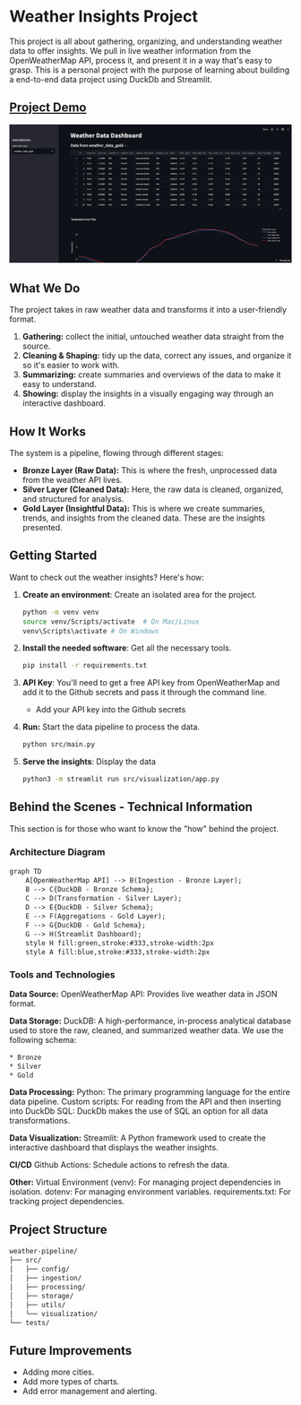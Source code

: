 # Weather Insights Project

This project is all about gathering, organizing, and understanding weather data to offer insights. We pull in live weather information from the OpenWeatherMap API, process it, and present it in a way that's easy to grasp.  This is a personal project with the purpose of learning about building a end-to-end data project using DuckDb and Streamlit.


## [Project Demo](https://amitcs-weather-app.streamlit.app/)

[![Watch the video](https://github.com/amitchannagiri/weather-app/blob/main/weather-pipeline/data/thumbnail.png)](https://github.com/amitchannagiri/weather-app/blob/main/weather-pipeline/data/streamlit-app-demo.webm)

## What We Do

The project takes in raw weather data and transforms it into a user-friendly format.

1.  **Gathering:** collect the initial, untouched weather data straight from the source.
2.  **Cleaning & Shaping:** tidy up the data, correct any issues, and organize it so it's easier to work with.
3.  **Summarizing:** create summaries and overviews of the data to make it easy to understand.
4.  **Showing:** display the insights in a visually engaging way through an interactive dashboard.

## How It Works

The system is a pipeline, flowing through different stages:

*   **Bronze Layer (Raw Data):** This is where the fresh, unprocessed data from the weather API lives.
*   **Silver Layer (Cleaned Data):** Here, the raw data is cleaned, organized, and structured for analysis.
*   **Gold Layer (Insightful Data):** This is where we create summaries, trends, and insights from the cleaned data. These are the insights presented.

## Getting Started

Want to check out the weather insights? Here's how:

1.  **Create an environment**: Create an isolated area for the project.
    ```bash
    python -m venv venv
    source venv/Scripts/activate  # On Mac/Linux
    venv\Scripts\activate # On Windows
    ```

2.  **Install the needed software**: Get all the necessary tools.
    ```bash
    pip install -r requirements.txt
    ```

3.  **API Key**: You'll need to get a free API key from OpenWeatherMap and add it to the Github secrets and pass it through the command line.
    - Add your API key into the Github secrets

4.  **Run:** Start the data pipeline to process the data.
    ```bash
    python src/main.py
    ```

5. **Serve the insights**: Display the data
     ```bash
    python3 -m streamlit run src/visualization/app.py
    ```

## Behind the Scenes - Technical Information

This section is for those who want to know the "how" behind the project.

### Architecture Diagram

```mermaid
graph TD
    A[OpenWeatherMap API] --> B(Ingestion - Bronze Layer);
    B --> C{DuckDB - Bronze Schema};
    C --> D(Transformation - Silver Layer);
    D --> E{DuckDB - Silver Schema};
    E --> F(Aggregations - Gold Layer);
    F --> G{DuckDB - Gold Schema};
    G --> H(Streamlit Dashboard);
    style H fill:green,stroke:#333,stroke-width:2px
    style A fill:blue,stroke:#333,stroke-width:2px
```
### Tools and Technologies
**Data Source:**
OpenWeatherMap API: Provides live weather data in JSON format.

**Data Storage:**
DuckDB: A high-performance, in-process analytical database used to store the raw, cleaned, and summarized weather data. We use the following schema:

    * Bronze
    * Silver
    * Gold

**Data Processing:**
Python: The primary programming language for the entire data pipeline.
Custom scripts: For reading from the API and then inserting into DuckDb
SQL: DuckDb makes the use of SQL an option for all data transformations.

**Data Visualization:**
Streamlit: A Python framework used to create the interactive dashboard that displays the weather insights.

**CI/CD**
Github Actions: Schedule actions to refresh the data.

**Other:**
Virtual Environment (venv): For managing project dependencies in isolation.
dotenv: For managing environment variables.
requirements.txt: For tracking project dependencies.

## Project Structure

```
weather-pipeline/
├── src/
│   ├── config/           
│   ├── ingestion/        
│   ├── processing/       
│   ├── storage/          
│   ├── utils/           
│   └── visualization/    
└── tests/                            
```
## Future Improvements

* Adding more cities.
* Add more types of charts.
* Add error management and alerting.

